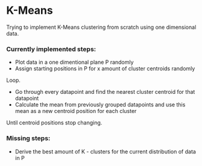 # K-Means
Trying to implement K-Means clustering from scratch using one dimensional data.

### Currently implemented steps:

* Plot data in a one dimentional plane P randomly
* Assign starting positions in P for x amount of cluster centroids randomly

Loop.

* Go through every datapoint and find the nearest cluster centroid for that datapoint
* Calculate the mean from previously grouped datapoints and use this mean as a new centroid position for each cluster

Until centroid positions stop changing.

### Missing steps:
* Derive the best amount of K - clusters for the current distribution of data in P

